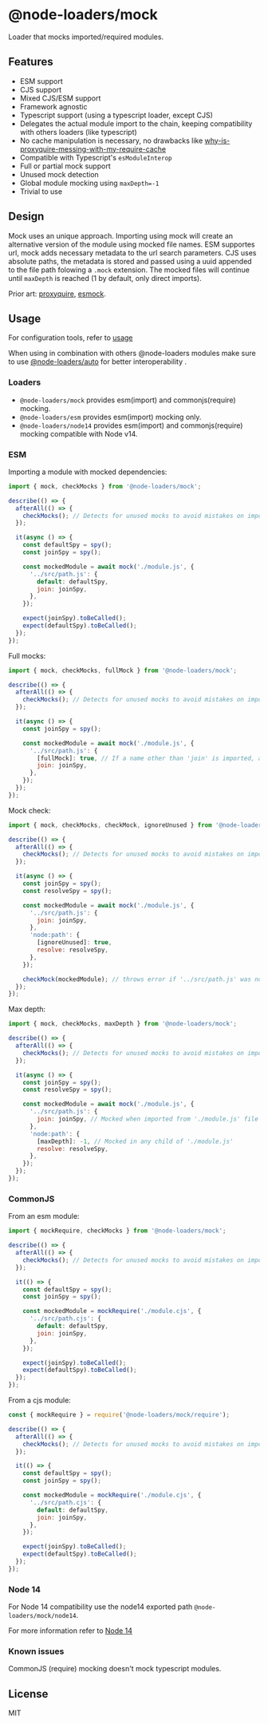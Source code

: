 # @node-loaders/mock

Loader that mocks imported/required modules.

## Features

- ESM support
- CJS support
- Mixed CJS/ESM support
- Framework agnostic
- Typescript support (using a typescript loader, except CJS)
- Delegates the actual module import to the chain, keeping compatibility with others loaders (like typescript)
- No cache manipulation is necessary, no drawbacks like [why-is-proxyquire-messing-with-my-require-cache](https://github.com/thlorenz/proxyquire#why-is-proxyquire-messing-with-my-require-cache)
- Compatible with Typescript's `esModuleInterop`
- Full or partial mock support
- Unused mock detection
- Global module mocking using `maxDepth=-1`
- Trivial to use

## Design

Mock uses an unique approach.
Importing using mock will create an alternative version of the module using mocked file names.
ESM supportes url, mock adds necessary metadata to the url search parameters. CJS uses absolute paths, the metadata is stored and passed using a uuid appended to the file path folowing a `.mock` extension.
The mocked files will continue until `maxDepth` is reached (1 by default, only direct imports).

Prior art: [proxyquire](https://github.com/thlorenz/proxyquire), [esmock](https://github.com/iambumblehead/esmock).

## Usage

For configuration tools, refer to [usage](https://github.com/node-loaders/loaders#usage)

When using in combination with others @node-loaders modules make sure to use [@node-loaders/auto](https://github.com/node-loaders/loaders/tree/main/workspaces/auto#node-loadersauto) for better interoperability .

### Loaders

- `@node-loaders/mock` provides esm(import) and commonjs(require) mocking.
- `@node-loaders/esm` provides esm(import) mocking only.
- `@node-loaders/node14` provides esm(import) and commonjs(require) mocking compatible with Node v14.

### ESM

Importing a module with mocked dependencies:

```js
import { mock, checkMocks } from '@node-loaders/mock';

describe(() => {
  afterAll(() => {
    checkMocks(); // Detects for unused mocks to avoid mistakes on import changes.
  });

  it(async () => {
    const defaultSpy = spy();
    const joinSpy = spy();

    const mockedModule = await mock('./module.js', {
      '../src/path.js': {
        default: defaultSpy,
        join: joinSpy,
      },
    });

    expect(joinSpy).toBeCalled();
    expect(defaultSpy).toBeCalled();
  });
});
```

Full mocks:

```js
import { mock, checkMocks, fullMock } from '@node-loaders/mock';

describe(() => {
  afterAll(() => {
    checkMocks(); // Detects for unused mocks to avoid mistakes on import changes.
  });

  it(async () => {
    const joinSpy = spy();

    const mockedModule = await mock('./module.js', {
      '../src/path.js': {
        [fullMock]: true, // If a name other than 'join' is imported, a 'Module does not provide an export named' is thrown.
        join: joinSpy,
      },
    });
  });
});
```

Mock check:

```js
import { mock, checkMocks, checkMock, ignoreUnused } from '@node-loaders/mock';

describe(() => {
  afterAll(() => {
    checkMocks(); // Detects for unused mocks to avoid mistakes on import changes.
  });

  it(async () => {
    const joinSpy = spy();
    const resolveSpy = spy();

    const mockedModule = await mock('./module.js', {
      '../src/path.js': {
        join: joinSpy,
      },
      'node:path': {
        [ignoreUnused]: true,
        resolve: resolveSpy,
      },
    });

    checkMock(mockedModule); // throws error if '../src/path.js' was not imported but not on 'node:path'
  });
});
```

Max depth:

```js
import { mock, checkMocks, maxDepth } from '@node-loaders/mock';

describe(() => {
  afterAll(() => {
    checkMocks(); // Detects for unused mocks to avoid mistakes on import changes.
  });

  it(async () => {
    const joinSpy = spy();
    const resolveSpy = spy();

    const mockedModule = await mock('./module.js', {
      '../src/path.js': {
        join: joinSpy, // Mocked when imported from './module.js' file only
      },
      'node:path': {
        [maxDepth]: -1, // Mocked in any child of './module.js'
        resolve: resolveSpy,
      },
    });
  });
});
```

### CommonJS

From an esm module:

```js
import { mockRequire, checkMocks } from '@node-loaders/mock';

describe(() => {
  afterAll(() => {
    checkMocks(); // Detects for unused mocks to avoid mistakes on import changes.
  });

  it(() => {
    const defaultSpy = spy();
    const joinSpy = spy();

    const mockedModule = mockRequire('./module.cjs', {
      '../src/path.cjs': {
        default: defaultSpy,
        join: joinSpy,
      },
    });

    expect(joinSpy).toBeCalled();
    expect(defaultSpy).toBeCalled();
  });
});
```

From a cjs module:

```cjs
const { mockRequire } = require('@node-loaders/mock/require');

describe(() => {
  afterAll(() => {
    checkMocks(); // Detects for unused mocks to avoid mistakes on import changes.
  });

  it(() => {
    const defaultSpy = spy();
    const joinSpy = spy();

    const mockedModule = mockRequire('./module.cjs', {
      '../src/path.cjs': {
        default: defaultSpy,
        join: joinSpy,
      },
    });

    expect(joinSpy).toBeCalled();
    expect(defaultSpy).toBeCalled();
  });
});
```

### Node 14

For Node 14 compatibility use the node14 exported path `@node-loaders/mock/node14`.

For more information refer to [Node 14](https://github.com/node-loaders/loaders#node_14)

### Known issues

CommonJS (require) mocking doesn't mock typescript modules.

## License

MIT
